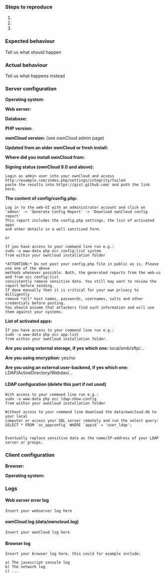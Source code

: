 <!--
Thanks for reporting issues back to ownCloud! This is the issue tracker of ownCloud, if you have any support question please check out https://owncloud.org/support

This is the bug tracker for the Data Exporter app. Find other components at https://github.com/owncloud/data_exporter/blob/master/.github/CONTRIBUTING.md#guidelines

For reporting potential security issues please see https://owncloud.org/security/

To make it possible for us to help you please fill out below information carefully.

Before reporting any issues please make sure that you're using the latest available version for your major branch (e.g. 9.0.x), see https://owncloud.org/changelog/
--> 
### Steps to reproduce
1.
2.
3.

### Expected behaviour
Tell us what should happen

### Actual behaviour
Tell us what happens instead

### Server configuration
**Operating system**:

**Web server:**

**Database:**

**PHP version:**

**ownCloud version:** (see ownCloud admin page)

**Updated from an older ownCloud or fresh install:**

**Where did you install ownCloud from:**

**Signing status (ownCloud 9.0 and above):**

```
Login as admin user into your ownCloud and access 
http://example.com/index.php/settings/integrity/failed 
paste the results into https://gist.github.com/ and puth the link here.
```


**The content of config/config.php:**

```
Log in to the web-UI with an administrator account and click on
'admin' -> 'Generate Config Report' -> 'Download ownCloud config report'
This report includes the config.php settings, the list of activated apps
and other details in a well sanitized form.

or 

If you have access to your command line run e.g.:
sudo -u www-data php occ config:list system
from within your ownCloud installation folder

*ATTENTION:* Do not post your config.php file in public as is. Please use one of the above
methods whenever possible. Both, the generated reports from the web-ui and from occ config:list
consistently remove sensitive data. You still may want to review the report before sending.
If done manually then it is critical for your own privacy to dilligently
remove *all* host names, passwords, usernames, salts and other credentials before posting.
You should assume that attackers find such information and will use them against your systems.
```

**List of activated apps:**

```
If you have access to your command line run e.g.:
sudo -u www-data php occ app:list
from within your ownCloud installation folder.
```

**Are you using external storage, if yes which one:** local/smb/sftp/...

**Are you using encryption:** yes/no

**Are you using an external user-backend, if yes which one:** LDAP/ActiveDirectory/Webdav/...

#### LDAP configuration (delete this part if not used)

```
With access to your command line run e.g.:
sudo -u www-data php occ ldap:show-config
from within your ownCloud installation folder

Without access to your command line download the data/owncloud.db to your local
computer or access your SQL server remotely and run the select query:
SELECT * FROM `oc_appconfig` WHERE `appid` = 'user_ldap';


Eventually replace sensitive data as the name/IP-address of your LDAP server or groups.
```

### Client configuration
**Browser:**

**Operating system:**

### Logs
#### Web server error log
```
Insert your webserver log here
```

#### ownCloud log (data/owncloud.log)
```
Insert your ownCloud log here
```

#### Browser log
```
Insert your browser log here, this could for example include:

a) The javascript console log
b) The network log 
c) ...
```

